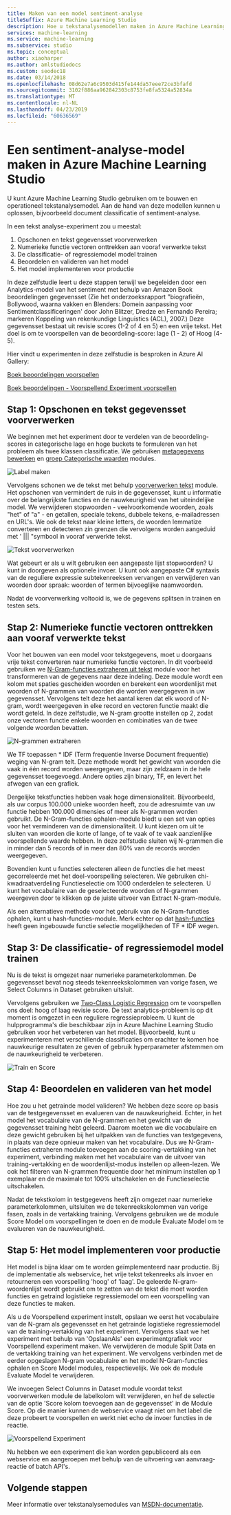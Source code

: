 ```yaml
---
title: Maken van een model sentiment-analyse
titleSuffix: Azure Machine Learning Studio
description: Hoe u tekstanalysemodellen maken in Azure Machine Learning Studio en gebruik van modules voor voorverwerking van tekst, N-grammen of hash-functies
services: machine-learning
ms.service: machine-learning
ms.subservice: studio
ms.topic: conceptual
author: xiaoharper
ms.author: amlstudiodocs
ms.custom: seodec18
ms.date: 03/14/2018
ms.openlocfilehash: 08d62e7a6c9503d415fe144da57eee72ce3bfafd
ms.sourcegitcommit: 3102f886aa962842303c8753fe8fa5324a52834a
ms.translationtype: MT
ms.contentlocale: nl-NL
ms.lasthandoff: 04/23/2019
ms.locfileid: "60636569"
---
```

# <a name="create-a-sentiment-analysis-model-in-azure-machine-learning-studio"></a>Een sentiment-analyse-model maken in Azure Machine Learning Studio

U kunt Azure Machine Learning Studio gebruiken om te bouwen en operationeel tekstanalysemodel. Aan de hand van deze modellen kunnen u oplossen, bijvoorbeeld document classificatie of sentiment-analyse.

In een tekst analyse-experiment zou u meestal:

1. Opschonen en tekst gegevensset voorverwerken
2. Numerieke functie vectoren onttrekken aan vooraf verwerkte tekst
3. De classificatie- of regressiemodel model trainen
4. Beoordelen en valideren van het model
5. Het model implementeren voor productie

In deze zelfstudie leert u deze stappen terwijl we begeleiden door een Analytics-model van het sentiment met behulp van Amazon Book beoordelingen gegevensset (Zie het onderzoeksrapport "biografieën, Bollywood, waarna vakken en Blenders: Domein aanpassing voor Sentimentclassificeringen' door John Blitzer, Dredze en Fernando Pereira; markeren Koppeling van rekenkundige Linguistics (ACL), 2007.) Deze gegevensset bestaat uit revisie scores (1-2 of 4 en 5) en een vrije tekst. Het doel is om te voorspellen van de beoordeling-score: lage (1 - 2) of Hoog (4-5).

Hier vindt u experimenten in deze zelfstudie is besproken in Azure AI Gallery:

[Boek beoordelingen voorspellen](https://gallery.azure.ai/Experiment/Predict-Book-Reviews-1)

[Boek beoordelingen - Voorspellend Experiment voorspellen](https://gallery.azure.ai/Experiment/Predict-Book-Reviews-Predictive-Experiment-1)

## <a name="step-1-clean-and-preprocess-text-dataset"></a>Stap 1: Opschonen en tekst gegevensset voorverwerken
We beginnen met het experiment door te verdelen van de beoordeling-scores in categorische lage en hoge buckets te formuleren van het probleem als twee klassen classificatie. We gebruiken [metagegevens bewerken](https://msdn.microsoft.com/library/azure/dn905986.aspx) en [groep Categorische waarden](https://msdn.microsoft.com/library/azure/dn906014.aspx) modules.

![Label maken](./media/text-analytics-module-tutorial/create-label.png)

Vervolgens schonen we de tekst met behulp [voorverwerken tekst](https://msdn.microsoft.com/library/azure/mt762915.aspx) module. Het opschonen van vermindert de ruis in de gegevensset, kunt u informatie over de belangrijkste functies en de nauwkeurigheid van het uiteindelijke model. We verwijderen stopwoorden - veelvoorkomende woorden, zoals "het" of "a" - en getallen, speciale tekens, dubbele tekens, e-mailadressen en URL's. We ook de tekst naar kleine letters, de woorden lemmatize converteren en detecteren zin grenzen die vervolgens worden aangeduid met ' ||| "symbool in vooraf verwerkte tekst.

![Tekst voorverwerken](./media/text-analytics-module-tutorial/preprocess-text.png)

Wat gebeurt er als u wilt gebruiken een aangepaste lijst stopwoorden? U kunt in doorgeven als optionele invoer. U kunt ook aangepaste C# syntaxis van de reguliere expressie subtekenreeksen vervangen en verwijderen van woorden door spraak: woorden of termen bijvoeglijke naamwoorden.

Nadat de voorverwerking voltooid is, we de gegevens splitsen in trainen en testen sets.

## <a name="step-2-extract-numeric-feature-vectors-from-pre-processed-text"></a>Stap 2: Numerieke functie vectoren onttrekken aan vooraf verwerkte tekst
Voor het bouwen van een model voor tekstgegevens, moet u doorgaans vrije tekst converteren naar numerieke functie vectoren. In dit voorbeeld gebruiken we [N-Gram-functies extraheren uit tekst](https://msdn.microsoft.com/library/azure/mt762916.aspx) module voor het transformeren van de gegevens naar deze indeling. Deze module wordt een kolom met spaties gescheiden woorden en berekent een woordenlijst met woorden of N-grammen van woorden die worden weergegeven in uw gegevensset. Vervolgens telt deze het aantal keren dat elk woord of N-gram, wordt weergegeven in elke record en vectoren functie maakt die wordt geteld. In deze zelfstudie, we N-gram grootte instellen op 2, zodat onze vectoren functie enkele woorden en combinaties van de twee volgende woorden bevatten.

![N-grammen extraheren](./media/text-analytics-module-tutorial/extract-ngrams.png)

We TF toepassen * IDF (Term frequentie Inverse Document frequentie) weging van N-gram telt. Deze methode wordt het gewicht van woorden die vaak in één record worden weergegeven, maar zijn zeldzaam in de hele gegevensset toegevoegd. Andere opties zijn binary, TF, en levert het afwegen van een grafiek.

Dergelijke tekstfuncties hebben vaak hoge dimensionaliteit. Bijvoorbeeld, als uw corpus 100.000 unieke woorden heeft, zou de adresruimte van uw functie hebben 100.000 dimensies of meer als N-grammen worden gebruikt. De N-Gram-functies ophalen-module biedt u een set van opties voor het verminderen van de dimensionaliteit. U kunt kiezen om uit te sluiten van woorden die korte of lange, of te vaak of te vaak aanzienlijke voorspellende waarde hebben. In deze zelfstudie sluiten wij N-grammen die in minder dan 5 records of in meer dan 80% van de records worden weergegeven.

Bovendien kunt u functies selecteren alleen de functies die het meest gecorreleerde met het doel-voorspelling selecteren. We gebruiken chi-kwadraatverdeling Functieselectie om 1000 onderdelen te selecteren. U kunt het vocabulaire van de geselecteerde woorden of N-grammen weergeven door te klikken op de juiste uitvoer van Extract N-gram-module.

Als een alternatieve methode voor het gebruik van de N-Gram-functies ophalen, kunt u hash-functies-module. Merk echter op dat [hash-functies](https://msdn.microsoft.com/library/azure/dn906018.aspx) heeft geen ingebouwde functie selectie mogelijkheden of TF * IDF wegen.

## <a name="step-3-train-classification-or-regression-model"></a>Stap 3: De classificatie- of regressiemodel model trainen
Nu is de tekst is omgezet naar numerieke parameterkolommen. De gegevensset bevat nog steeds tekenreekskolommen van vorige fasen, we Select Columns in Dataset gebruiken uitsluit.

Vervolgens gebruiken we [Two-Class Logistic Regression](https://msdn.microsoft.com/library/azure/dn905994.aspx) om te voorspellen ons doel: hoog of laag revisie score. De text analytics-probleem is op dit moment is omgezet in een reguliere regressieprobleem. U kunt de hulpprogramma's die beschikbaar zijn in Azure Machine Learning Studio gebruiken voor het verbeteren van het model. Bijvoorbeeld, kunt u experimenteren met verschillende classificaties om erachter te komen hoe nauwkeurige resultaten ze geven of gebruik hyperparameter afstemmen om de nauwkeurigheid te verbeteren.

![Train en Score](./media/text-analytics-module-tutorial/scoring-text.png)

## <a name="step-4-score-and-validate-the-model"></a>Stap 4: Beoordelen en valideren van het model
Hoe zou u het getrainde model valideren? We hebben deze score op basis van de testgegevensset en evalueren van de nauwkeurigheid. Echter, in het model het vocabulaire van de N-grammen en het gewicht van de gegevensset training hebt geleerd. Daarom moeten we die vocabulaire en deze gewicht gebruiken bij het uitpakken van de functies van testgegevens, in plaats van deze opnieuw maken van het vocabulaire. Dus we N-Gram-functies extraheren module toevoegen aan de scoring-vertakking van het experiment, verbinding maken met het vocabulaire van de uitvoer van training-vertakking en de woordenlijst-modus instellen op alleen-lezen. We ook het filteren van N-grammen frequentie door het minimum instellen op 1 exemplaar en de maximale tot 100% uitschakelen en de Functieselectie uitschakelen.

Nadat de tekstkolom in testgegevens heeft zijn omgezet naar numerieke parameterkolommen, uitsluiten we de tekenreekskolommen van vorige fasen, zoals in de vertakking training. Vervolgens gebruiken we de module Score Model om voorspellingen te doen en de module Evaluate Model om te evalueren van de nauwkeurigheid.

## <a name="step-5-deploy-the-model-to-production"></a>Stap 5: Het model implementeren voor productie
Het model is bijna klaar om te worden geïmplementeerd naar productie. Bij de implementatie als webservice, het vrije tekst tekenreeks als invoer en retourneren een voorspelling 'hoog' of 'laag'. De geleerde N-gram-woordenlijst wordt gebruikt om te zetten van de tekst die moet worden functies en getraind logistieke regressiemodel om een voorspelling van deze functies te maken. 

Als u de Voorspellend experiment instelt, opslaan we eerst het vocabulaire van de N-gram als gegevensset en het getrainde logistieke regressiemodel van de training-vertakking van het experiment. Vervolgens slaat we het experiment met behulp van 'OpslaanAls' een experimentgrafiek voor Voorspellend experiment maken. We verwijderen de module Split Data en de vertakking training van het experiment. We vervolgens verbinden met de eerder opgeslagen N-gram vocabulaire en het model N-Gram-functies ophalen en Score Model modules, respectievelijk. We ook de module Evaluate Model te verwijderen.

We invoegen Select Columns in Dataset module voordat tekst voorverwerken module de labelkolom wilt verwijderen, en hef de selectie van de optie 'Score kolom toevoegen aan de gegevensset' in de Module Score. Op die manier kunnen de webservice vraagt niet om het label die deze probeert te voorspellen en werkt niet echo de invoer functies in de reactie.

![Voorspellend Experiment](./media/text-analytics-module-tutorial/predictive-text.png)

Nu hebben we een experiment die kan worden gepubliceerd als een webservice en aangeroepen met behulp van de uitvoering van aanvraag-reactie of batch API's.

## <a name="next-steps"></a>Volgende stappen
Meer informatie over tekstanalysemodules van [MSDN-documentatie](https://msdn.microsoft.com/library/azure/dn905886.aspx).

